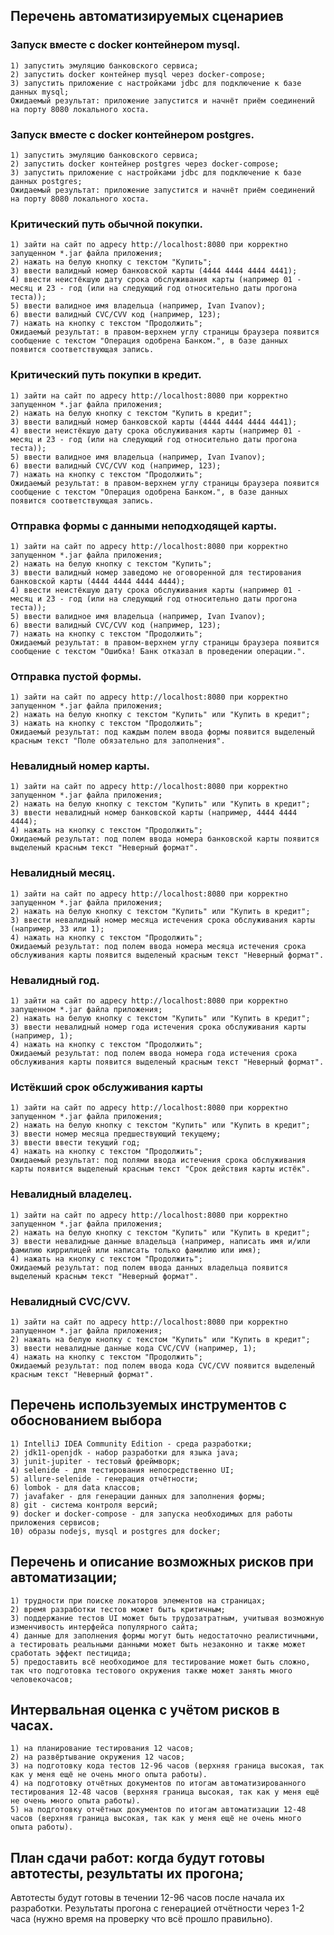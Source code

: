 ## Перечень автоматизируемых сценариев

### Запуск вместе с docker контейнером mysql.

	1) запустить эмуляцию банковского сервиса;
	2) запустить docker контейнер mysql через docker-compose;
	3) запустить приложение с настройками jdbc для подключение к базе данных mysql;
	Ожидаемый результат: приложение запустится и начнёт приём соединений на порту 8080 локального хоста.

### Запуск вместе с docker контейнером postgres.

	1) запустить эмуляцию банковского сервиса;
	2) запустить docker контейнер postgres через docker-compose;
	3) запустить приложение с настройками jdbc для подключение к базе данных postgres;
	Ожидаемый результат: приложение запустится и начнёт приём соединений на порту 8080 локального хоста.

### Критический путь обычной покупки.

	1) зайти на сайт по адресу http://localhost:8080 при корректно запущенном *.jar файла приложения;
	2) нажать на белую кнопку с текстом "Купить";
	3) ввести валидный номер банковской карты (4444 4444 4444 4441);
	4) ввести неистёкшую дату срока обслуживания карты (например 01 - месяц и 23 - год (или на следующий год относительно даты прогона теста));
	5) ввести валидное имя владельца (например, Ivan Ivanov);
	6) ввести валидный CVC/CVV код (например, 123);
	7) нажать на кнопку с текстом "Продолжить";
	Ожидаемый результат: в правом-верхнем углу страницы браузера появится сообщение с текстом "Операция одобрена Банком.", в базе данных появится соответствующая запись.

### Критический путь покупки в кредит.

	1) зайти на сайт по адресу http://localhost:8080 при корректно запущенном *.jar файла приложения;
	2) нажать на белую кнопку с текстом "Купить в кредит";
	3) ввести валидный номер банковской карты (4444 4444 4444 4441);
	4) ввести неистёкшую дату срока обслуживания карты (например 01 - месяц и 23 - год (или на следующий год относительно даты прогона теста));
	5) ввести валидное имя владельца (например, Ivan Ivanov);
	6) ввести валидный CVC/CVV код (например, 123);
	7) нажать на кнопку с текстом "Продолжить";
	Ожидаемый результат: в правом-верхнем углу страницы браузера появится сообщение с текстом "Операция одобрена Банком.", в базе данных появится соответствующая запись.

### Отправка формы с данными неподходящей карты.

	1) зайти на сайт по адресу http://localhost:8080 при корректно запущенном *.jar файла приложения;
	2) нажать на белую кнопку с текстом "Купить";
	3) ввести валидный номер заведомо не оговоренной для тестирования банковской карты (4444 4444 4444 4444);
	4) ввести неистёкшую дату срока обслуживания карты (например 01 - месяц и 23 - год (или на следующий год относительно даты прогона теста));
	5) ввести валидное имя владельца (например, Ivan Ivanov);
	6) ввести валидный CVC/CVV код (например, 123);
	7) нажать на кнопку с текстом "Продолжить";
	Ожидаемый результат: в правом-верхнем углу страницы браузера появится сообщение с текстом "Ошибка! Банк отказал в проведении операции.".

### Отправка пустой формы.

	1) зайти на сайт по адресу http://localhost:8080 при корректно запущенном *.jar файла приложения;
	2) нажать на белую кнопку с текстом "Купить" или "Купить в кредит";
	3) нажать на кнопку с текстом "Продолжить";
	Ожидаемый результат: под каждым полем ввода формы появится выделеный красным текст "Поле обязательно для заполнения".

### Невалидный номер карты.

	1) зайти на сайт по адресу http://localhost:8080 при корректно запущенном *.jar файла приложения;
	2) нажать на белую кнопку с текстом "Купить" или "Купить в кредит";
	3) ввести невалидный номер банковской карты (например, 4444 4444 4444);
	4) нажать на кнопку с текстом "Продолжить";
	Ожидаемый результат: под полем ввода номера банковской карты появится выделеный красным текст "Неверный формат".

### Невалидный месяц.

	1) зайти на сайт по адресу http://localhost:8080 при корректно запущенном *.jar файла приложения;
	2) нажать на белую кнопку с текстом "Купить" или "Купить в кредит";
	3) ввести невалидный номер месяца истечения срока обслуживания карты (например, 33 или 1);
	4) нажать на кнопку с текстом "Продолжить";
	Ожидаемый результат: под полем ввода номера месяца истечения срока обслуживания карты появится выделеный красным текст "Неверный формат".

### Невалидный год.

	1) зайти на сайт по адресу http://localhost:8080 при корректно запущенном *.jar файла приложения;
	2) нажать на белую кнопку с текстом "Купить" или "Купить в кредит";
	3) ввести невалидный номер года истечения срока обслуживания карты (например, 1);
	4) нажать на кнопку с текстом "Продолжить";
	Ожидаемый результат: под полем ввода номера года истечения срока обслуживания карты появится выделеный красным текст "Неверный формат".

### Истёкший срок обслуживания карты

	1) зайти на сайт по адресу http://localhost:8080 при корректно запущенном *.jar файла приложения;
	2) нажать на белую кнопку с текстом "Купить" или "Купить в кредит";
	3) ввести номер месяца предшествующий текущему;
	3) ввести ввести текущий год;
	4) нажать на кнопку с текстом "Продолжить";
	Ожидаемый результат: под полями ввода истечения срока обслуживания карты появится выделеный красным текст "Срок действия карты истёк".

### Невалидный владелец.

	1) зайти на сайт по адресу http://localhost:8080 при корректно запущенном *.jar файла приложения;
	2) нажать на белую кнопку с текстом "Купить" или "Купить в кредит";
	3) ввести невалидные данные владельца (например, написать имя и/или фамилию киррилицей или написать только фамилию или имя);
	4) нажать на кнопку с текстом "Продолжить";
	Ожидаемый результат: под полем ввода данных владельца появится выделеный красным текст "Неверный формат".

### Невалидный CVC/CVV.

	1) зайти на сайт по адресу http://localhost:8080 при корректно запущенном *.jar файла приложения;
	2) нажать на белую кнопку с текстом "Купить" или "Купить в кредит";
	3) ввести невалидные данные кода CVC/CVV (например, 1);
	4) нажать на кнопку с текстом "Продолжить";
	Ожидаемый результат: под полем ввода кода CVC/CVV появится выделеный красным текст "Неверный формат".

## Перечень используемых инструментов с обоснованием выбора

	1) IntelliJ IDEA Community Edition - среда разработки;
	2) jdk11-openjdk - набор разработки для языка java;
	3) junit-jupiter - тестовый фреймворк;
	4) selenide - для тестирования непосредственно UI;
	5) allure-selenide - генерация отчётности;
	6) lombok - для data классов;
	7) javafaker - для генерации данных для заполнения формы;
	8) git - система контроля версий;
	9) docker и docker-compose - для запуска необходимых для работы приложения сервисов;
	10) образы nodejs, mysql и postgres для docker;

## Перечень и описание возможных рисков при автоматизации;

	1) трудности при поиске локаторов элементов на страницах;
	2) время разработки тестов может быть критичным;
	3) поддержание тестов UI может быть трудозатратным, учитывая возможную изменчивость интерфейса популярного сайта;
	4) данные для заполнения формы могут быть недостаточно реалистичными, а тестировать реальными данными может быть незаконно и также может сработать эффект пестицида;
	5) предоставить всё необходимое для тестирование может быть сложно, так что подготовка тестового окружения также может занять много человекочасов;

## Интервальная оценка с учётом рисков в часах.

	1) на планирование тестирования 12 часов;
	2) на развёртывание окружения 12 часов;
	3) на подготовку кода тестов 12-96 часов (верхняя граница высокая, так как у меня ещё не очень много опыта работы).
	4) на подготовку отчётных документов по итогам автоматизированного тестирования 12-48 часов (верхняя граница высокая, так как у меня ещё не очень много опыта работы).
	5) на подготовку отчётных документов по итогам автоматизации 12-48 часов (верхняя граница высокая, так как у меня ещё не очень много опыта работы).

## План сдачи работ: когда будут готовы автотесты, результаты их прогона;

Автотесты будут готовы в течении 12-96 часов после начала их разработки. Результаты прогона с генерацией отчётности
через 1-2 часа (нужно время на проверку что всё прошло правильно).
